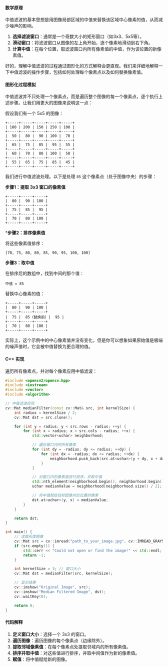
#### 数学原理
中值滤波的基本思想是用图像局部区域的中值来替换该区域中心像素的值，从而减少噪声的影响。

1. **选择滤波窗口**：通常是一个奇数大小的矩形窗口（如3x3、5x5等）。
2. **滑动窗口**：将滤波窗口从图像的左上角开始，逐个像素地滑动到右下角。
3. **计算中值**：在每个位置，取滤波窗口内所有像素值的中值，作为该位置的新像素值。

好的，理解中值滤波的过程通过图形化的方式解释会更直观。我们来详细地解释一下中值滤波的操作步骤，包括如何处理每个像素点以及如何替换像素值。

#### 图形化过程模拟

中值滤波并不只处理一个像素点，而是遍历整个图像的每一个像素点，逐个执行上述步骤。让我们用更大的图像来说明这一点：

假设我们有一个 5x5 的图像：

```
+-----+-----+-----+-----+-----+
| 100 | 200 | 150 | 250 | 100 |
+-----+-----+-----+-----+-----+
|  50 |  80 |  90 | 100 |  70 |
+-----+-----+-----+-----+-----+
|  65 |  75 |  85 |  95 |  55 |
+-----+-----+-----+-----+-----+
|  60 |  70 |  80 | 100 |  50 |
+-----+-----+-----+-----+-----+
|  55 |  65 |  75 |  85 |  45 |
+-----+-----+-----+-----+-----+
```

我们进行中值滤波处理。以下是处理 `85` 这个像素点（处于图像中央）的步骤：

 **步骤1：提取 3x3 窗口的像素值**

```
+-----+-----+-----+
|  80 |  90 | 100 |
+-----+-----+-----+
|  75 |  85 |  95 |
+-----+-----+-----+
|  70 |  80 | 100 |
+-----+-----+-----+
```

***步骤2：排序像素值**

将这些像素值排序：

```
[70, 75, 80, 80, 85, 90, 95, 100, 100]
```

**步骤3：取中值**

在排序后的数组中，找到中间的那个值：

```
中值 = 85
```

替换中心像素的值：

```
+-----+-----+-----+
|  80 |  90 | 100 |
+-----+-----+-----+
|  75 |  85（替换前）|  95 |
+-----+-----+-----+
|  70 |  80 | 100 |
+-----+-----+-----+
```

实际上，这个示例中的中心像素值并没有变化，但是你可以想象如果原始值是极端的噪声值时，它会被中值替换为更合理的值。

#### C++ 实现

遍历所有像素点，并对每个像素应用中值滤波：

```cpp
#include <opencv2/opencv.hpp>
#include <iostream>
#include <vector>
#include <algorithm>

// 中值滤波实现
cv::Mat medianFilter(const cv::Mat& src, int kernelSize) {
    int radius = kernelSize / 2;
    cv::Mat dst = src.clone();

    for (int y = radius; y < src.rows - radius; ++y) {
        for (int x = radius; x < src.cols - radius; ++x) {
            std::vector<uchar> neighborhood;

            // 遍历窗口内的所有像素
            for (int dy = -radius; dy <= radius; ++dy) {
                for (int dx = -radius; dx <= radius; ++dx) {
                    neighborhood.push_back(src.at<uchar>(y + dy, x + dx));
                }
            }

            // 对窗口内的像素值进行排序，并取中值
            std::nth_element(neighborhood.begin(), neighborhood.begin() + neighborhood.size() / 2, neighborhood.end());
            uchar medianValue = neighborhood[neighborhood.size() / 2];

            // 将中值赋给目标图像对应位置的像素
            dst.at<uchar>(y, x) = medianValue;
        }
    }

    return dst;
}

int main() {
    // 读取灰度图像
    cv::Mat src = cv::imread("path_to_your_image.jpg", cv::IMREAD_GRAYSCALE);
    if (src.empty()) {
        std::cerr << "Could not open or find the image!" << std::endl;
        return -1;
    }

    int kernelSize = 3; // 窗口大小
    cv::Mat dst = medianFilter(src, kernelSize);

    // 显示结果
    cv::imshow("Original Image", src);
    cv::imshow("Median Filtered Image", dst);
    cv::waitKey(0);

    return 0;
}
```

#### 代码解释

1. **定义窗口大小**：选择一个 3x3 的窗口。
2. **遍历图像**：遍历图像的每个像素点（边缘除外）。
3. **提取邻域像素值**：在每个像素点处提取邻域内的所有像素值。
4. **排序并取中值**：对这些值进行排序，并取中间值作为新的像素值。
5. **赋值**：将中值赋给新的图像。


